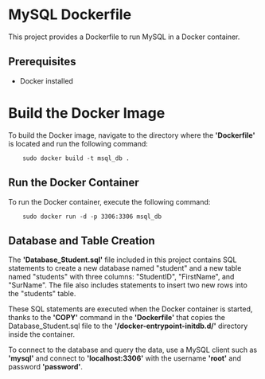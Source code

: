 # MySQL Dockerfile

This project provides a Dockerfile to run MySQL in a Docker container.

## Prerequisites

-   Docker installed

# Build the Docker Image

To build the Docker image, navigate to the directory where the **'Dockerfile'** is located and run the following command:

        sudo docker build -t msql_db .

## Run the Docker Container

To run the Docker container, execute the following command:

        sudo docker run -d -p 3306:3306 msql_db

## Database and Table Creation

The **'Database_Student.sql'** file included in this project contains SQL statements to create a new database named "student" and a new table named "students" with three columns: "StudentID", "FirstName", and "SurName". The file also includes statements to insert two new rows into the "students" table.

These SQL statements are executed when the Docker container is started, thanks to the **'COPY'** command in the **'Dockerfile'** that copies the Database_Student.sql file to the **'/docker-entrypoint-initdb.d/'** directory inside the container.

To connect to the database and query the data, use a MySQL client such as **'mysql'** and connect to **'localhost:3306'** with the username **'root'** and password **'password'**.
